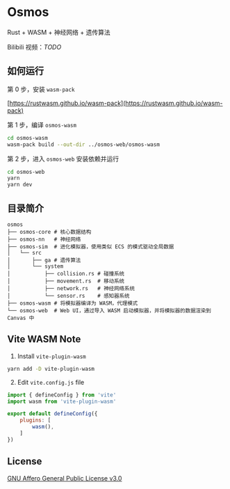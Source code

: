 # Osmos

Rust + WASM + 神经网络 + 遗传算法

Bilibili 视频：*TODO*

## 如何运行

第 0 步，安装 `wasm-pack`

[https://rustwasm.github.io/wasm-pack](https://rustwasm.github.io/wasm-pack)

第 1 步，编译 `osmos-wasm`

```bash
cd osmos-wasm
wasm-pack build --out-dir ../osmos-web/osmos-wasm
```

第 2 步，进入 `osmos-web` 安装依赖并运行

```bash
cd osmos-web
yarn
yarn dev
```

## 目录简介

```
osmos
├── osmos-core # 核心数据结构
├── osmos-nn   # 神经网络
├── osmos-sim  # 进化模拟器，使用类似 ECS 的模式驱动全局数据
│   └── src
│       ├── ga # 遗传算法
│       └── system
│           ├── collision.rs # 碰撞系统
│           ├── movement.rs  # 移动系统
│           ├── network.rs   # 神经网络系统
│           └── sensor.rs    # 感知器系统
├── osmos-wasm # 将模拟器编译为 WASM，代理模式
└── osmos-web  # Web UI，通过导入 WASM 启动模拟器，并将模拟器的数据渲染到 Canvas 中
```

## Vite WASM Note

1. Install `vite-plugin-wasm`

```bash
yarn add -D vite-plugin-wasm
```

2. Edit `vite.config.js` file

```js
import { defineConfig } from 'vite'
import wasm from 'vite-plugin-wasm'

export default defineConfig({
    plugins: [
        wasm(),
    ]
})
```

## License

[GNU Affero General Public License v3.0](https://choosealicense.com/licenses/agpl-3.0)
